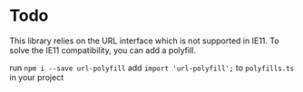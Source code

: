 # Todo

This library relies on the URL interface which is not supported in IE11. To solve the IE11 compatibility, you can add a polyfill.

run `npm i --save url-polyfill`
add `import 'url-polyfill';` to `polyfills.ts` in your project

